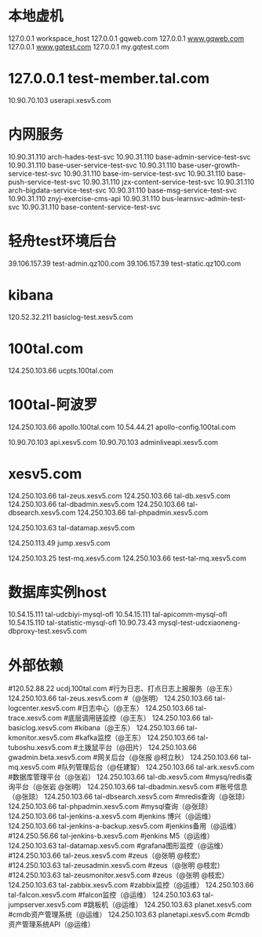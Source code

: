 # 本地虚机
127.0.0.1 workspace_host
127.0.0.1 gqweb.com
127.0.0.1 www.gqweb.com
127.0.0.1 www.gqtest.com
127.0.0.1 my.gqtest.com

# 127.0.0.1 test-member.tal.com

10.90.70.103 userapi.xesv5.com


# 内网服务
10.90.31.110 arch-hades-test-svc
10.90.31.110 base-admin-service-test-svc
10.90.31.110 base-user-service-test-svc
10.90.31.110 base-user-growth-service-test-svc
10.90.31.110 base-im-service-test-svc
10.90.31.110 base-push-service-test-svc
10.90.31.110 jzx-content-service-test-svc
10.90.31.110 arch-bigdata-service-test-svc
10.90.31.110 base-msg-service-test-svc
10.90.31.110 znyj-exercise-cms-api
10.90.31.110 bus-learnsvc-admin-test-svc
10.90.31.110 base-content-service-test-svc



# 轻舟test环境后台
39.106.157.39 test-admin.qz100.com
39.106.157.39 test-static.qz100.com

# kibana
120.52.32.211 basiclog-test.xesv5.com

# 100tal.com
124.250.103.66 ucpts.100tal.com

# 100tal-阿波罗
124.250.103.66 apollo.100tal.com
10.54.44.21 apollo-config.100tal.com

10.90.70.103 api.xesv5.com
10.90.70.103 adminliveapi.xesv5.com

# xesv5.com
124.250.103.66 tal-zeus.xesv5.com
124.250.103.66 tal-db.xesv5.com
124.250.103.66 tal-dbadmin.xesv5.com
124.250.103.66 tal-dbsearch.xesv5.com
124.250.103.66 tal-phpadmin.xesv5.com

124.250.103.63 tal-datamap.xesv5.com

124.250.113.49 jump.xesv5.com

124.250.103.25 test-mq.xesv5.com
124.250.103.66 test-tal-mq.xesv5.com

# 数据库实例host

10.54.15.111 tal-udcbiyi-mysql-ofl
10.54.15.111 tal-apicomm-mysql-ofl
10.54.15.110 tal-statistic-mysql-ofl
10.90.73.43 mysql-test-udcxiaoneng-dbproxy-test.xesv5.com


# 外部依赖
#120.52.88.22 ucdj.100tal.com #行为日志、打点日志上报服务（@王东）
124.250.103.66 tal-zeus.xesv5.com #（@张明）
124.250.103.66 tal-logcenter.xesv5.com #日志中心（@王东）
124.250.103.66 tal-trace.xesv5.com #底层调用链监控（@王东）
124.250.103.66 tal-basiclog.xesv5.com #kibana（@王东）
124.250.103.66 tal-kmonitor.xesv5.com #kafka监控（@王东）
124.250.103.66 tal-tuboshu.xesv5.com #土拨鼠平台（@田片）
124.250.103.66 gwadmin.beta.xesv5.com #网关后台（@张报 @柯立秋）
124.250.103.66 tal-mq.xesv5.com #队列管理后台（@任建智）
124.250.103.66 tal-ark.xesv5.com #数据库管理平台（@张岩）
124.250.103.66 tal-db.xesv5.com #mysq/redis查询平台（@张岩 @张明）
124.250.103.66 tal-dbadmin.xesv5.com #账号信息（@张琼）
124.250.103.66 tal-dbsearch.xesv5.com #mredis查询（@张琼）
124.250.103.66 tal-phpadmin.xesv5.com #mysql查询（@张琼）
124.250.103.66 tal-jenkins-a.xesv5.com #jenkins 博兴（@运维）
124.250.103.66 tal-jenkins-a-backup.xesv5.com #jenkins备用（@运维）
#124.250.56.66 tal-jenkins-b.xesv5.com #jenkins M5（@运维）
124.250.103.63 tal-datamap.xesv5.com #grafana图形监控（@运维）
#124.250.103.66 tal-zeus.xesv5.com #zeus（@张明 @枝宏）
#124.250.103.63 tal-zeusadmin.xesv5.com #zeus（@张明 @枝宏）
#124.250.103.63 tal-zeusmonitor.xesv5.com #zeus（@张明 @枝宏）
124.250.103.63 tal-zabbix.xesv5.com #zabbix监控（@运维）
124.250.103.66 tal-falcon.xesv5.com #falcon监控（@运维）
124.250.103.63 tal-jumpserver.xesv5.com #跳板机（@运维）
124.250.103.63 planet.xesv5.com #cmdb资产管理系统（@运维）
124.250.103.63 planetapi.xesv5.com #cmdb资产管理系统API（@运维）